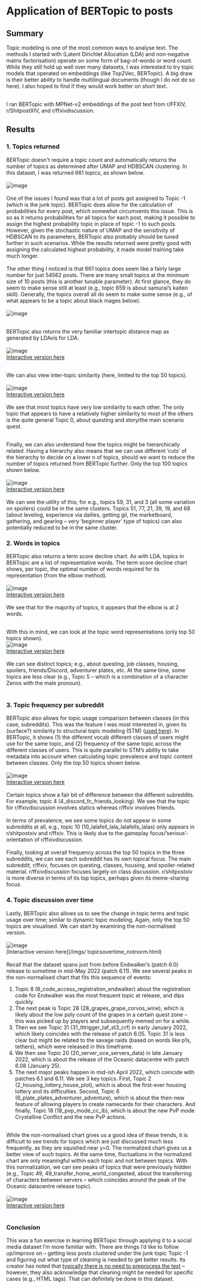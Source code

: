 # Application of BERTopic to posts

## Summary
Topic modeling is one of the most common ways to analyse text. The methods I started with (Latent Dirichlet Allocation (LDA) and non-negative matrix factorisation) operate on some form of bag-of-words or word count. While they still hold up well over many datasets, I was interested to try topic models that operated on embeddings (like Top2Vec, BERTopic). A big draw is their better ability to handle multilingual documents (though I do not do so here). I also hoped to find if they would work better on short text. <br><br>

I ran BERTopic with MPNet-v2 embeddings of the post text from r/FFXIV, r/ShitpostXIV, and r/ffxivdiscussion.

## Results
### 1. Topics returned
BERTopic doesn't require a topic count and automatically returns the number of topics as determined after UMAP and HDBSCAN clustering. In this dataset, I was returned 661 topics, as shown below.<br><br>
![image](/imgs/topic_df.PNG)<br><br>
One of the issues I found was that a lot of posts got assigned to Topic -1 (which is the junk topic). BERTopic does allow for the calculation of probabilities for every post, which somewhat circumvents this issue. This is so as it returns probabilities for all topics for each post, making it possible to assign the highest probability topic in place of topic -1 to such posts. However, given the stochastic nature of UMAP and the sensitivity of HDBSCAN to its parameters, BERTopic also probably should be tuned further in such scenarios. While the results returned were pretty good with assigning the calculated highest probability, it made model training take much longer.<br><br>
The other thing I noticed is that 661 topics does seem like a fairly large number for just 54562 posts. There are many small topics at the minimum size of 10 posts (this is another tunable parameter). At first glance, they do seem to make sense still at least (e.g., topic 659 is about samurai’s kaiten skill). Generally, the topics overall all do seem to make some sense (e.g., of what appears to be a topic about black mages below). <br><br>
![image](/imgs/topic_eg.PNG)<br><br>

BERTopic also returns the very familiar intertopic distance map as generated by LDAvis for LDA.<br><br>
![image](/imgs/intertopic.PNG)<br>
[Interactive version here](/imgs/intertopic.html) <br><br>

We can also view inter-topic similarity (here, limited to the top 50 topics). <br><br>
![image](/imgs/topicsim.PNG)<br>
[Interactive version here](/imgs/topicsim.html) <br><br>
We see that most topics have very low similarity to each other. The only topic that appears to have a relatively higher similarity to most of the others is the quite general Topic 0, about questing and story/the main scenario quest. <br><br>

Finally, we can also understand how the topics might be hierarchically related. Having a hierarchy also means that we can use different ‘cuts’ of the hierarchy to decide on a lower n of topics, should we want to reduce the number of topics returned from BERTopic further. Only the top 100 topics shown below. <br><br>
![image](/imgs/hierarch.PNG)<br>
[Interactive version here](/imgs/hierarch_top100.html) <br><br>
We can see the utility of this; for e.g., topics 59, 31, and 3 (all some variation on spoilers) could be in the same clusters. Topics 51, 77, 21, 39, 19, and 68 (about leveling, experience via dailies, getting gil, the marketboard, gathering, and gearing – very ‘beginner player’ type of topics) can also potentially reduced to be in the same cluster.

### 2. Words in topics
BERTopic also returns a term score decline chart. As with LDA, topics in BERTopic are a list of representative words. The term score decline chart shows, per topic, the optimal number of words required for its representation (from the elbow method). <br><br>
![image](/imgs/tsdecline.PNG)<br>
[Interactive version here](/imgs/tsdecline.html) <br><br>
We see that for the majority of topics, it appears that the elbow is at 2 words. <br><br>

With this in mind, we can look at the topic word representations (only top 50 topics shown).<br>
![image](/imgs/topicbars.PNG)<br>
[Interactive version here](/imgs/topicbars.html) <br><br>
We can see distinct topics; e.g., about questing, job classes, housing, spoilers, friends/Discord, adventurer plates, etc. At the same time, some topics are less clear (e.g., Topic 5 – which is a combination of a character Zenos with the male pronoun). <br><br>

### 3. Topic frequency per subreddit
BERTopic also allows for topic usage comparison between classes (in this case, subreddits). This was the feature I was most interested in, given its (surface?) similarity to structural topic modeling (STM) ([used here]( https://dru-r.github.io/portfolio/p1/mature-vs-explicit.html)). In BERTopic, it shows (1) the different vocab different classes of users might use for the same topic, and (2) frequency of the same topic across the different classes of users. This is quite parallel to STM’s ability to take metadata into account when calculating topic prevalence and topic content between classes. Only the top 50 topics shown below. <br><br>
![image](/imgs/topicperclass.PNG)<br>
[Interactive version here](/imgs/topicperclass.html) <br><br>
Certain topics show a fair bit of difference between the different subreddits. For example, topic 4 (4_discord_fc_friends_looking). We see that the topic for r/ffxivdiscussion involves statics whereas r/ffxiv involves friends. <br><br>
In terms of prevalence, we see some topics do not appear in some subreddits at all, e.g., topic 10 (10_lalafell_lala_lalafells_lalas) only appears in r/shitpostxiv and r/ffxiv. This is likely due to the gameplay focus/’serious’-orientation of r/ffxivdiscussion. <br><br>
Finally, looking at overall frequency across the top 50 topics in the three subreddits, we can see each subreddit has its own topical focus. The main subreddit, r/ffxiv, focuses on questing, classes, housing, and spoiler-related material. r/ffxivdiscussion focuses largely on class discussion. r/shitpostxiv is more diverse in terms of its top topics, perhaps given its meme-sharing focus. 

### 4. Topic discussion over time
Lastly, BERTopic also allows us to see the change in topic terms and topic usage over time; similar to dynamic topic modeling. Again, only the top 50 topics are visualised. We can start by examining the non-normalised version. <br><br>
![image](/imgs/topicsovertime_notnorm.PNG)<br>
[Interactive version here](/imgs/ topicsovertime_notnorm.html) <br><br>
Recall that the dataset spans just from before Endwalker’s (patch 6.0) release to sometime in mid-May 2022 (patch 6.11). We see several peaks in the non-normalised chart that fits this sequence of events: <br>
1. Topic 8 (8_code_access_registration_endwalker) about the registration code for Endwalker was the most frequent topic at release, and dips quickly.<br>
2. The next peak is Topic 28 (28_grapes_grape_corvos_wine), which is likely about the low poly count of the grapes in a certain quest zone – this was picked up by players and subsequently memed on for a while. <br>
3. Then we see Topic 31 (31_lttrigger_taf_st3_crf) in early January 2022, which likely coincides with the release of patch 6.05. Topic 31 is less clear but might be related to the savage raids (based on words like p1s, tethers), which were released in this timeframe. <br>
4. We then see Topic 20 (20_server_oce_servers_data) in late January 2022, which is about the release of the Oceanic datacentre with patch 6.08 (January 25). <br>
5. The next major peaks happen in mid-ish April 2022, which coincide with patches 6.1 and 6.11. We see 3 key topics. First, Topic 2 (2_housing_lottery_house_plot), which is about the first-ever housing lottery and its difficulties. Second, Topic 6 (6_plate_plates_adventurer_adventure), which is about the then-new feature of allowing players to create namecards for their characters. And finally, Topic 18 (18_pvp_mode_cc_lb), which is about the new PvP mode Crystalline Conflict and the new PvP actions.<br> <br>

While the non-normalised chart gives us a good idea of these trends, it is difficult to see trends for topics which are just discussed much less frequently, as they are squished near y=0. The normalized chart gives us a better view of such topics. At the same time, fluctuations in the normalized chart are only meaningful within each topic and not between topics. With this normalization, we can see peaks of topics that were previously hidden (e.g., Topic 49, 49_transfer_home_world_congested, about the transferring of characters between servers – which coincides around the peak of the Oceanic datacentre release topic). <br><br>
![image](/imgs/topicsovertime_notnorm.PNG)<br>
[Interactive version here](/imgs/topicsovertime_notnorm.html)<br><br>

### Conclusion
This was a fun exercise in learning BERTopic through applying it to a social media dataset I’m more familiar with. There are things I’d like to follow up/improve on – getting less posts clustered under the junk topic Topic -1 and figuring out what type of cleaning is needed to get better results. Its creator has noted that [typically there is no need to preprocess the text](https://github.com/MaartenGr/BERTopic/issues/40) – however, they also acknowledge that cleaning might be needed for specific cases (e.g., HTML tags). That can definitely be done in this dataset.
